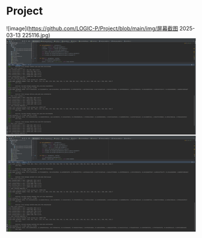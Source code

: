 # Project
![image](https://github.com/LOGIC-P/Project/blob/main/img/屏幕截图 2025-03-13 225116.jpg)
![image](https://github.com/LOGIC-P/Project/blob/main/img/c1.jpg)
![image](https://github.com/LOGIC-P/Project/blob/main/img/c2.jpg)
